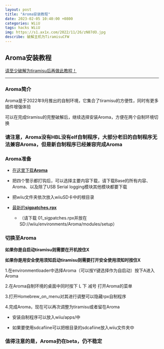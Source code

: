 ```yaml
---
layout: post
title: "Aroma安装教程"
date: 2023-02-05 10:40:00 +0800
categories: WiiU
tags: hacks WiiU
img: https://s1.ax1x.com/2022/11/26/zN87dO.jpg
describe: 破解主机为TiramisuCFW
---
```


## Aroma安装教程

[请至少破解为tiramisu后再做此教程！](https://wiiu.1919810.com/wiiu/2023/02/05/Hack-Tiramisu.html)

<hr />

### Aroma简介

Aroma是于2022年9月推出的自制环境，它集合了tiramisu的方便性，同时有更多插件增强体验

可以在完成tiramisu的完整破解后，继续选择安装Aroma，方便在两个自制环境切换

### 请注意，Aroma没有HBL没有elf自制程序，大部分老旧的自制程序无法兼容Aroma，但是新自制程序已经兼容完成Aroma

### Aroma准备

- [在这里下载**Aroma**](Aroma.foryour.cafe)
 - 把四个警示都打钩后，可以选择主要内容下载，请下载Base的所有内容、Aroma、以及除了USB Serial logging模块其他模块都要下载
 - 把wiiu文件夹依次放入wiiuSD卡中的根目录

- [最新的**sigpatches.rpx**](https://github.com/marco-calautti/SigpatchesModuleWiiU/releases/tag/1.2)
  - （请下载 01_sigpatches.rpx并放在SD://wiiu/environments/Aroma/modules/setup）

### 切换至Aroma

**如果你是自启动tiramisu则需要在开机按住X**

**如果你是用安全使用须知启动tiramisu则需要打开安全使用须知时按住X**

1.在environmentloader中选择Aroma（可以按Y键选择作为自启动）按下A进入Aroma

2.在Aroma自制环境的桌面中同时按下 L 下 减号 打开Aroma的菜单

3.打开Homebrew_on_menu对其进行调整可以隐藏rpx自制程序

4.完成Aroma，现在可以再次调整为tiramisu或者留在Aroma

- 安装自制程序可以放入wiiu/apps/中

- 如果要使用sdcafiine可以把根目录的sdcafiine放入wiiu文件夹中

### 值得注意的是，Aroma扔在beta，仍不稳定
